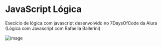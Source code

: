 # JavaScript Lógica
Execício de lógica com javascript desenvolvido no 7DaysOfCode da Alura (Lógica com Javascript com Rafaella Ballerini)

![image](https://github.com/user-attachments/assets/101d3c77-7523-45ca-9865-c2f3032eb1b0)
